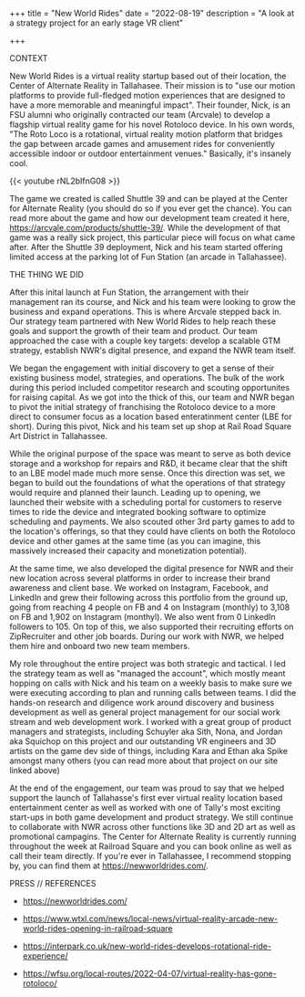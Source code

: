 +++
title = "New World Rides"
date = "2022-08-19"
description = "A look at a strategy project for an early stage VR client"

+++

CONTEXT

New World Rides is a virtual reality startup based out of their location, the Center of Alternate Reality in Tallahasee. Their mission is to "use our motion platforms to provide full-fledged motion experiences that are designed to have a more memorable and meaningful impact". Their founder, Nick, is an FSU alumni who originally contracted our team (Arcvale) to develop a flagship virtual reality game for his novel Rotoloco device. In his own words, "The Roto Loco is a rotational, virtual reality motion platform that bridges the gap between arcade games and amusement rides for conveniently accessible indoor or outdoor entertainment venues." Basically, it's insanely cool. 



{{< youtube rNL2bIfnG08 >}}



The game we created is called Shuttle 39 and can be played at the Center for Alternate Reality (you should do so if you ever get the chance). You can read more about the game and how our development team created it here, https://arcvale.com/products/shuttle-39/. While the development of that game was a really sick project, this particular piece will focus on what came after. After the Shuttle 39 deployment, Nick and his team started offering limited access at the parking lot of Fun Station (an arcade in Tallahassee). 


THE THING WE DID

After this inital launch at Fun Station, the arrangement with their management ran its course, and Nick and his team were looking to grow the business and expand operations. This is where Arcvale stepped back in. Our strategy team partnered with New World Rides to help reach these goals and support the growth of their team and product. Our team approached the case with a couple key targets: develop a scalable GTM strategy, establish NWR's digital presence, and expand the NWR team itself.

We began the engagement with initial discovery to get a sense of their existing business model, strategies, and operations. The bulk of the work during this period included competitor research and scouting opportunites for raising capital. As we got into the thick of this, our team and NWR began to pivot the initial strategy of franchising the Rotoloco device to a more direct to consumer focus as a location based enteratinment center (LBE for short). During this pivot, Nick and his team set up shop at Rail Road Square Art District in Tallahassee. 

While the original purpose of the space was meant to serve as both device storage and a workshop for repairs and R&D, it became clear that the shift to an LBE model made much more sense. Once this direction was set, we began to build out the foundations of what the operations of that strategy would require and planned their launch. Leading up to opening, we launched their website with a scheduling portal for customers to reserve times to ride the device and integrated booking software to optimize scheduling and payments. We also scouted other 3rd party games to add to the location's offerings, so that they could have clients on both the Rotoloco device and other games at the same time (as you can imagine, this massively increased their capacity and monetization potential). 

At the same time, we also developed the digital presence for NWR and their new location across several platforms in order to increase their brand awareness and client base. We worked on Instagram, Facebook, and LinkedIn and grew their following across this portfolio from the ground up, going from reaching 4 people on FB and 4 on Instagram (monthly) to 3,108 on FB and 1,902 on Instagram (monthyl). We also went from 0 LinkedIn followers to 105. On top of this, we also supported their recruiting efforts on ZipRecruiter and other job boards. During our work with NWR, we helped them hire and onboard two new team members.



My role throughout the entire project was both strategic and tactical. I led the strategy team as well as "managed the account", which mostly meant hopping on calls with Nick and his team on a weekly basis to make sure we were executing according to plan and running calls between teams. I did the hands-on research and diligence work around discovery and business development as well as general project management for our social work stream and web development work. I worked with a great group of product managers and strategists, including Schuyler aka Sith, Nona, and Jordan aka Squichop on this project and our outstanding VR engineers and 3D artists on the game dev side of things, including Kara and Ethan aka Spike amongst many others (you can read more about that project on our site linked above)

At the end of the engagement, our team was proud to say that we helped support the launch of Tallahasse's first ever virtual reality location based entertainment center as well as worked with one of Tally's most exciting start-ups in both game development and product strategy. We still continue to collaborate with NWR across other functions like 3D and 2D art as well as promotional campagins. The Center for Alternate Reality is currently running throughout the week at Railroad Square and you can book online as well as call their team directly. If you're ever in Tallahassee, I recommend stopping by, you can find them at https://newworldrides.com/.




PRESS // REFERENCES

- https://newworldrides.com/

- https://www.wtxl.com/news/local-news/virtual-reality-arcade-new-world-rides-opening-in-railroad-square

- https://interpark.co.uk/new-world-rides-develops-rotational-ride-experience/

- https://wfsu.org/local-routes/2022-04-07/virtual-reality-has-gone-rotoloco/
